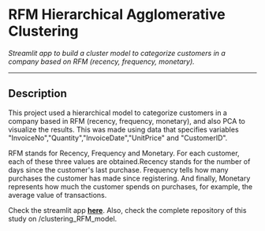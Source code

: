 # RFM Hierarchical Agglomerative Clustering

*Streamlit app to build a cluster model to categorize customers in a company based on RFM (recency, frequency, monetary).*

----

## Description

This project used a hierarchical model to categorize customers in a company based in RFM (recency, frequency, monetary), and also PCA to visualize the results. This was made using data that specifies variables "InvoiceNo","Quantity","InvoiceDate","UnitPrice" and "CustomerID".

RFM stands for Recency, Frequency and Monetary. For each customer, each of these three values ​​are obtained.Recency stands for the number of days since the customer's last purchase. Frequency tells how many purchases the customer has made since registering. And finally, Monetary represents how much the customer spends on purchases, for example, the average value of transactions.

Check the streamlit app [**here**](https://app-cluster-hierarchical-kmeans-rfm.streamlit.app/). Also, check the complete repository of this study on /clustering_RFM_model.


